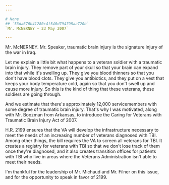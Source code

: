 ```yaml
---
---

# None
## `53da676b41280c4f540d794798aa720b`
`Mr. McNERNEY — 23 May 2007`

---
```



Mr. McNERNEY. Mr. Speaker, traumatic brain injury is the signature 
injury of the war in Iraq.

Let me explain a little bit what happens to a veteran soldier with a 
traumatic brain injury. They remove part of your skull so that your 
brain can expand into that while it's swelling up. They give you blood 
thinners so that you don't have blood clots. They give you antibiotics, 
and they put on a vest that keeps your body temperature cold, again so 
that you don't swell up and cause more injury. So this is the kind of 
thing that these veterans, these soldiers are going through.

And we estimate that there's approximately 12,000 servicemembers with 
some degree of traumatic brain injury. That's why I was motivated, 
along with Mr. Boozman from Arkansas, to introduce the Caring for 
Veterans with Traumatic Brain Injury Act of 2007.

H.R. 2199 ensures that the VA will develop the infrastructure 
necessary to meet the needs of an increasing number of veterans 
diagnosed with TBI. Among other things, the bill requires the VA to 
screen all veterans for TBI. It creates a registry for veterans with 
TBI so that we don't lose track of them once they're diagnosed, and it 
also creates transition offices for patients with TBI who live in areas 
where the Veterans Administration isn't able to meet their needs.

I'm thankful for the leadership of Mr. Michaud and Mr. Filner on this 
issue, and for the opportunity to speak in favor of 2199.